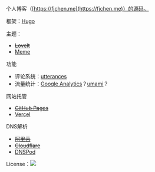 个人博客（[https://fjchen.me](https://fjchen.me)）的源码。

框架：[Hugo](https://github.com/gohugoio/hugo)

主题：
- ~~[LoveIt](https://github.com/dillonzq/LoveIt)~~
- [Meme](https://github.com/reuixiy/hugo-theme-meme)

功能

- 评论系统：[utterances](https://github.com/utterance/utterances)
- 流量统计：[Google Analytics](https://analytics.google.com/analytics/web/)？[umami](https://umami.is/)？

网站托管

- ~~[GitHub Pages](https://pages.github.com/)~~
- [Vercel](https://vercel.com/fjchen7)

DNS解析
- ~~[阿里云](https://aliyun.com)~~
- ~~[Cloudflare](https://www.cloudflare.com/)~~
- [DNSPod](https://www.dnspod.cn/)

License：<a rel="license" href="http://creativecommons.org/licenses/by-nc-sa/4.0/"><img style="border-width:0" src="https://i.creativecommons.org/l/by-nc-sa/4.0/88x31.png" /></a>
